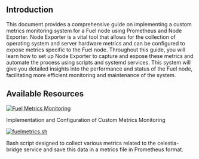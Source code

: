 ## Introduction 

This document provides a comprehensive guide on implementing a custom metrics monitoring system for a Fuel node using Prometheus and Node Exporter. Node Exporter is a vital tool that allows for the collection of operating system and server hardware metrics and can be configured to expose metrics specific to the Fuel node. Throughout this guide, you will learn how to set up Node Exporter to capture and expose these metrics and automate the process using scripts and systemd services. This system will give you detailed insights into the performance and status of the Fuel node, facilitating more efficient monitoring and maintenance of the system.

## Available Resources

[![Fuel Metrics Monitoring](https://img.shields.io/badge/-Fuel%20Metrics%20Monitoring-808000?style=for-the-badge&logo=github)](https://github.com/Cumulo-pro/FuelTools/blob/main/fuel_metrics/install_fuel_metrics.md)

Implementation and Configuration of Custom Metrics Monitoring

[![fuelmetrics.sh](https://img.shields.io/badge/-fuelmetrics.sh-808000?style=for-the-badge&logo=github)](https://github.com/Cumulo-pro/FuelTools/blob/main/fuel_metrics/fuelmetrics.sh)

Bash script designed to collect various metrics related to the celestia-bridge service and save this data in a metrics file in Prometheus format.
